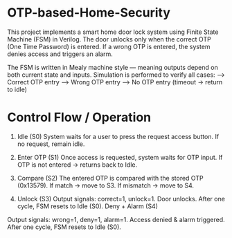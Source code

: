 # OTP-based-Home-Security
This project implements a smart home door lock system using Finite State Machine (FSM) in Verilog. The door unlocks only when the correct OTP (One Time Password) is entered. If a wrong OTP is entered, the system denies access and triggers an alarm.

The FSM is written in Mealy machine style — meaning outputs depend on both current state and inputs.
Simulation is performed to verify all cases:
--> Correct OTP entry
--> Wrong OTP entry
--> No OTP entry (timeout → return to idle)

# Control Flow / Operation

1. Idle (S0)
System waits for a user to press the request access button.
If no request, remain idle.

2. Enter OTP (S1)
Once access is requested, system waits for OTP input.
If OTP is not entered → returns back to Idle.

3. Compare (S2)
The entered OTP is compared with the stored OTP (0x13579).
If match → move to S3.
If mismatch → move to S4.

4. Unlock (S3)
Output signals: correct=1, unlock=1.
Door unlocks.
After one cycle, FSM resets to Idle (S0).
Deny + Alarm (S4)

Output signals: wrong=1, deny=1, alarm=1.
Access denied & alarm triggered.
After one cycle, FSM resets to Idle (S0).
